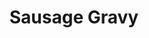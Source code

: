---
layout: recipe
title: Sausage Gravy
description: Classic Southern breakfast fare that may not win any beauty contests, but is glorious ladled over homemade biscuits.
prep_time: 5 minutes
cook_time: 20 minutes
servings: 6-8
category: Breakfast
effort: low
duration: minutes

ingredients: |
  - 1 pound bulk pork breakfast sausage
  - ¼ cup all-purpose flour
  - 1 teaspoon freshly ground black pepper, or to taste
  - 2½ cups whole milk
  - Salt to taste
  - Ground sage to taste (optional)
  - Ground fennel to taste (optional)
  - Ground red pepper to taste

instructions: |
  1. Set a large, heavy-bottomed skillet over medium heat and cook the sausage, breaking it up with a wooden spoon, until no longer pink, about 10 minutes. Taste and adjust seasonings - add sage and fennel if desired.
  2. Sprinkle the flour and pepper over the sausage and cook, stirring constantly, until the flour has been absorbed by the fat, approximately 2-5 minutes.
  3. Slowly stir in the milk and cook at a bare simmer until the gravy thickens and coats the back of a spoon. If too thick, add more milk and stir. Check seasonings and serve over biscuits.

notes: |
  - The gravy will continue to thicken as it cools, so make it slightly thinner than your desired final consistency.
  - Pairs perfectly with homemade biscuits for a classic Southern breakfast.
---